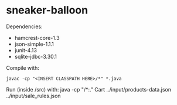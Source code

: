 # sneaker-balloon

Dependencies: 
- hamcrest-core-1.3
- json-simple-1.1.1
- junit-4.13
- sqlite-jdbc-3.30.1

Compile with:

`javac -cp "<INSERT CLASSPATH HERE>/*" *.java`

Run (inside /src) with:
java -cp "<INSERT CLASSPATH HERE>/*:.” Cart ../input/products-data.json ../input/sale_rules.json
